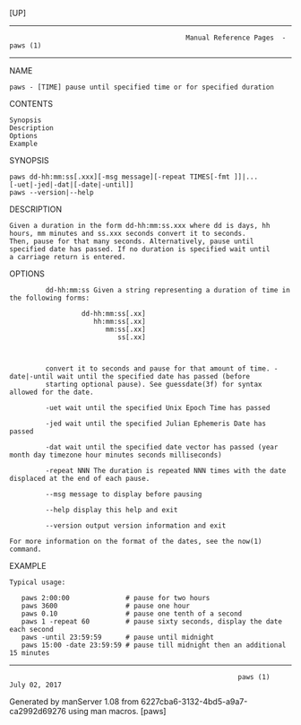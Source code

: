 [UP]

-----------------------------------------------------------------------------------------------------------------------------------
                                                Manual Reference Pages  - paws (1)
-----------------------------------------------------------------------------------------------------------------------------------
                                                                 
NAME

    paws - [TIME] pause until specified time or for specified duration

CONTENTS

    Synopsis
    Description
    Options
    Example

SYNOPSIS

    paws dd-hh:mm:ss[.xxx][-msg message][-repeat TIMES[-fmt ]]|...
    [-uet|-jed|-dat|[-date|-until]]
    paws --version|--help

DESCRIPTION

    Given a duration in the form dd-hh:mm:ss.xxx where dd is days, hh hours, mm minutes and ss.xxx seconds convert it to seconds.
    Then, pause for that many seconds. Alternatively, pause until specified date has passed. If no duration is specified wait until
    a carriage return is entered.

OPTIONS

             dd-hh:mm:ss Given a string representing a duration of time in the following forms:

                      dd-hh:mm:ss[.xx]
                         hh:mm:ss[.xx]
                            mm:ss[.xx]
                               ss[.xx]



             convert it to seconds and pause for that amount of time. -date|-until wait until the specified date has passed (before
             starting optional pause). See guessdate(3f) for syntax allowed for the date.

             -uet wait until the specified Unix Epoch Time has passed

             -jed wait until the specified Julian Ephemeris Date has passed

             -dat wait until the specified date vector has passed (year month day timezone hour minutes seconds milliseconds)

             -repeat NNN The duration is repeated NNN times with the date displaced at the end of each pause.

             --msg message to display before pausing

             --help display this help and exit

             --version output version information and exit

    For more information on the format of the dates, see the now(1) command.

EXAMPLE

    Typical usage:

       paws 2:00:00              # pause for two hours
       paws 3600                 # pause one hour
       paws 0.10                 # pause one tenth of a second
       paws 1 -repeat 60         # pause sixty seconds, display the date each second
       paws -until 23:59:59      # pause until midnight
       paws 15:00 -date 23:59:59 # pause till midnight then an additional 15 minutes

-----------------------------------------------------------------------------------------------------------------------------------

                                                             paws (1)                                                 July 02, 2017

Generated by manServer 1.08 from 6227cba6-3132-4bd5-a9a7-ca2992d69276 using man macros.
                                                              [paws]
